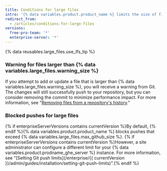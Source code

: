 ```yaml
---
title: Conditions for large files
intro: '{% data variables.product.product_name %} limits the size of files allowed in repositories, and will block a push to a repository if the files are larger than the maximum file limit.'
redirect_from:
  - /articles/conditions-for-large-files
versions:
  free-pro-team: '*'
  enterprise-server: '*'
---
```


{% data reusables.large_files.use_lfs_tip %}

### Warning for files larger than {% data variables.large_files.warning_size %}

If you attempt to add or update a file that is larger than {% data variables.large_files.warning_size %}, you will receive a warning from Git. The changes will still successfully push to your repository, but you can consider removing the commit to minimize performance impact. For more information, see "[Removing files from a repository's history](/github/managing-large-files/removing-files-from-a-repositorys-history)."

### Blocked pushes for large files

{% if enterpriseServerVersions contains currentVersion %}By default, {% endif %}{% data variables.product.product_name %} blocks pushes that exceed {% data variables.large_files.max_github_size %}. {% if enterpriseServerVersions contains currentVersion %}However, a site administrator can configure a different limit for your {% data variables.product.prodname_ghe_server %} instance. For more information, see "[Setting Git push limits](/enterprise/{{ currentVersion }}/admin/guides/installation/setting-git-push-limits)".{% endif %}
